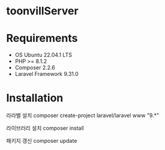 # toonvillServer


Requirements
============
* OS Ubuntu 22.04.1 LTS
* PHP >= 8.1.2
* Composer 2.2.6
* Laravel Framework 9.31.0

Installation
============
라라벨 설치
    composer create-project laravel/laravel www "9.*"

라이브러리 설치
    composer install

패키지 갱신
    composer update


